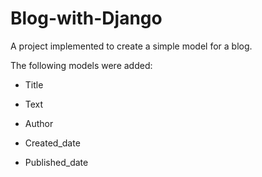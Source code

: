 # Blog-with-Django
A project implemented to create a simple model for a blog.

The following models were added:
- Title

- Text

- Author

- Created_date

- Published_date

